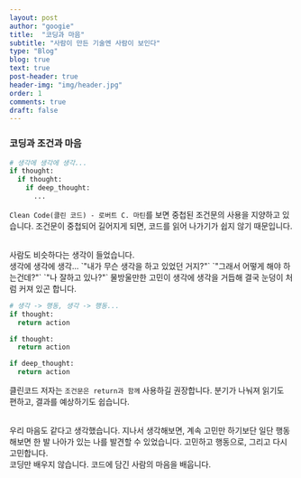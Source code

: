 ```yaml
---
layout: post
author: "googie"
title:  "코딩과 마음"
subtitle: "사람이 만든 기술엔 사람이 보인다"
type: "Blog"
blog: true
text: true
post-header: true
header-img: "img/header.jpg"
order: 1
comments: true
draft: false
---
```


### 코딩과 조건과 마음

```python
# 생각에 생각에 생각...
if thought:
  if thought:
    if deep_thought:
      ...
 ```
`Clean Code(클린 코드) - 로버트 C. 마틴`를 보면 중첩된 조건문의 사용을 지양하고 있습니다.
조건문이 중첩되어 길어지게 되면, 코드를 읽어 나가기가 쉽지 않기 때문입니다.

<br>
사람도 비슷하다는 생각이 들었습니다.<br>
생각에 생각에 생각... `"내가 무슨 생각을 하고 있었던 거지?"` `"그래서 어떻게 해야 하는건데?"` `"나 잘하고 있나?"` 
물방울만한 고민이 생각에 생각을 거듭해 결국 눈덩이 처럼 커져 있곤 합니다.

```python
# 생각 -> 행동, 생각 -> 행동...
if thought:
  return action

if thought:
  return action

if deep_thought:
  return action
 ```

클린코드 저자는 `조건문은 return과 함께` 사용하길 권장합니다.
분기가 나눠져 읽기도 편하고, 결과를 예상하기도 쉽습니다.

<br>
우리 마음도 같다고 생각했습니다.
지나서 생각해보면, 계속 고민만 하기보단 일단 행동해보면 한 발 나아가 있는 나를 발견할 수 있었습니다.
고민하고 행동으로, 그리고 다시 고민합니다.

<br>
코딩만 배우지 않습니다. 코드에 담긴 사람의 마음을 배웁니다.
